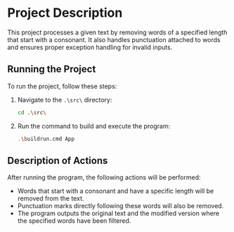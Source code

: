 # Project Description

This project processes a given text by removing words of a specified length that start with a consonant. It also handles punctuation attached to words and ensures proper exception handling for invalid inputs.

## Running the Project

To run the project, follow these steps:

1. Navigate to the `.\src\` directory:
    ```bash
    cd .\src\
    ```

2. Run the command to build and execute the program:
    ```bash
    .\buildrun.cmd App
    ```

## Description of Actions

After running the program, the following actions will be performed:
- Words that start with a consonant and have a specific length will be removed from the text.
- Punctuation marks directly following these words will also be removed.
- The program outputs the original text and the modified version where the specified words have been filtered.
